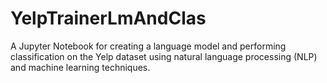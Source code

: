 # YelpTrainerLmAndClas
A Jupyter Notebook for creating a language model and performing classification on the Yelp dataset using natural language processing (NLP) and machine learning techniques.
